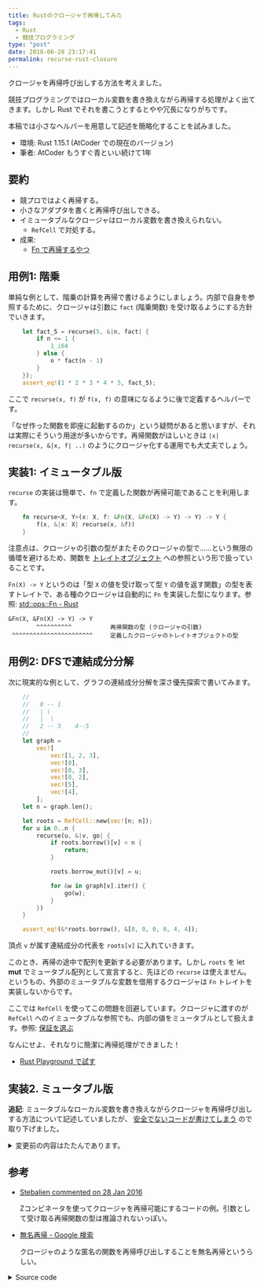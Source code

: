 ```yaml
---
title: Rustのクロージャで再帰してみた
tags:
  - Rust
  - 競技プログラミング
type: "post"
date: 2018-06-28 23:17:41
permalink: recurse-rust-closure
---
```


クロージャを再帰呼び出しする方法を考えました。

競技プログラミングではローカル変数を書き換えながら再帰する処理がよく出てきます。しかし Rust でそれを書こうとするとやや冗長になりがちです。

本稿では小さなヘルパーを用意して記述を簡略化することを試みました。

<!--more-->

- 環境: Rust 1.15.1 (AtCoder での現在のバージョン)
- 筆者: AtCoder もうすぐ青といい続けて1年

## 要約

- 競プロではよく再帰する。
- 小さなアダプタを書くと再帰呼び出しできる。
- イミュータブルなクロージャはローカル変数を書き換えられない。
    - `RefCell` で対処する。
- 成果:
    - [Fn で再帰するやつ](https://play.rust-lang.org/?gist=97ad8427affee25a31656d750d2a01d6&version=stable&mode=debug)

## 用例1: 階乗

単純な例として、階乗の計算を再帰で書けるようにしましょう。内部で自身を参照するために、クロージャは引数に `fact` (階乗関数) を受け取るようにする方針でいきます。

```rust
    let fact_5 = recurse(5, &|n, fact| {
        if n <= 1 {
            1_i64
        } else {
            n * fact(n - 1)
        }
    });
    assert_eq!(1 * 2 * 3 * 4 * 5, fact_5);
```

ここで ``recurse(x, f)`` が ``f(x, f)`` の意味になるように後で定義するヘルパーです。

「なぜ作った関数を即座に起動するのか」という疑問があると思いますが、それは実際にそういう用途が多いからです。再帰関数がほしいときは ``|x| recurse(x, &|x, f| ..)`` のようにクロージャ化する運用でも大丈夫でしょう。

## 実装1: イミュータブル版

`recurse` の実装は簡単で、`fn` で定義した関数が再帰可能であることを利用します。

```rust
    fn recurse<X, Y>(x: X, f: &Fn(X, &Fn(X) -> Y) -> Y) -> Y {
        f(x, &|x: X| recurse(x, &f))
    }
```

注意点は、クロージャの引数の型がまたそのクロージャの型で……という無限の循環を避けるため、関数を [トレイトオブジェクト](https://rust-lang-ja.github.io/the-rust-programming-language-ja/1.6/book/trait-objects.html) への参照という形で扱っていることです。

``Fn(X) -> Y`` というのは「型 `X` の値を受け取って型 `Y` の値を返す関数」の型を表すトレイトで、ある種のクロージャは自動的に `Fn` を実装した型になります。参照: [std::ops::Fn - Rust](https://doc.rust-lang.org/std/ops/trait.Fn.html)

    &Fn(X, &Fn(X) -> Y) -> Y
            ^^^^^^^^^^           再帰関数の型 (クロージャの引数)
     ^^^^^^^^^^^^^^^^^^^^^^^     定義したクロージャのトレイトオブジェクトの型

## 用例2: DFSで連結成分分解

次に現実的な例として、グラフの連結成分分解を深さ優先探索で書いてみます。

```rust
    //
    //   0 -- 1
    //   | \
    //   |  \
    //   2 -- 3    4--5
    //
    let graph =
        vec![
            vec![1, 2, 3],
            vec![0],
            vec![0, 3],
            vec![0, 2],
            vec![5],
            vec![4],
        ];
    let n = graph.len();

    let roots = RefCell::new(vec![n; n]);
    for u in 0..n {
        recurse(u, &|v, go| {
            if roots.borrow()[v] < n {
                return;
            }

            roots.borrow_mut()[v] = u;

            for &w in graph[v].iter() {
                go(w);
            }
        })
    }

    assert_eq!(&*roots.borrow(), &[0, 0, 0, 0, 4, 4]);
```

頂点 `v` が属す連結成分の代表を ``roots[v]`` に入れていきます。

このとき、再帰の途中で配列を更新する必要があります。しかし `roots` を let **mut** でミュータブル配列として宣言すると、先ほどの `recurse` は使えません。というもの、外部のミュータブルな変数を借用するクロージャは `Fn` トレイトを実装しないからです。

ここでは `RefCell` を使ってこの問題を回避しています。クロージャに渡すのが `RefCell` へのイミュータブルな参照でも、内部の値をミュータブルとして扱えます。参照: [保証を選ぶ](https://rust-lang-ja.github.io/the-rust-programming-language-ja/1.6/book/choosing-your-guarantees.html#refcellt)

なんにせよ、それなりに簡潔に再帰処理ができました！

- [Rust Playground で試す](https://play.rust-lang.org/?gist=97ad8427affee25a31656d750d2a01d6&version=stable&mode=debug)

## 実装2. ミュータブル版

**追記**: ミュータブルなローカル変数を書き換えながらクロージャを再帰呼び出しする方法について記述していましたが、 [安全でないコードが書けてしまう](https://qiita.com/vain0x/items/90c9580aa34926160ac1#comment-1988da50c4701cc0add8) ので取り下げました。

<details>
<summary>変更前の内容はたたんであります。</summary>
<div>
記述量を減らすのが目的なので、 `RefCell` をなくす方法も考えてみます。

クロージャの型が自動で実装するトレイトは `Fn` のほかに `FnMut` もあります。`FnMut` は、簡単にいうと「ミュータブルな状態を持つ関数」の型が実装すべきトレイトです。参照: [std::ops::FnMut - Rust](https://doc.rust-lang.org/std/ops/trait.FnMut.html)

外部のミュータブルな状態 (例えば ``let mut roots = ...``) を触りながら再帰できるように、クロージャが `FnMut` でもいいようにしてみます。すると、借用検査が **通りません** 。

通せるようにしたのが以下です:

```rust
fn recurse<X, Y>(x: X, f: &mut FnMut(X, &mut FnMut(X) -> Y) -> Y) -> Y {
    let fp = f as *mut FnMut(X, &mut FnMut(X) -> Y) -> Y;
    let f1 = unsafe { &mut *fp };
    let f2 = unsafe { &mut *fp };
    f1(x, &mut |x: X| recurse(x, f2))
}
```

これをみると分かるように、 `recurse` は受け取ったクロージャへの参照を2つに複製します: 即座に呼び出すための参照と、再帰用に呼び出すための参照です。ミュータブルな参照は複製できないので、`unsafe` を使って強制的に複製しています。

「unsafe だから危険じゃないのか」という疑問がありますが、実行中のクロージャが自分への参照を self, f で2重に受け取っているだけなので、たぶん大丈夫です。

これで深さ優先探索の例を書き直すと、`RefCell` が消失してすっきり。

```rust
    let mut roots = vec![n; n];
    for u in 0..n {
        recurse(u, &mut |v, go| {
            if roots[v] < n {
                return;
            }

            roots[v] = u;

            for &w in graph[v].iter() {
                go(w);
            }
        })
    }
```

[Rust Playground で試す](https://play.rust-lang.org/?gist=bceca5a2af42a5436996b99712cb28ed&version=stable&mode=debug)
</div>
</details>

## 参考

- [Stebalien commented on 28 Jan 2016](https://github.com/Hoverbear/rust-rosetta/issues/450#issuecomment-175848086)

    Zコンビネータを使ってクロージャを再帰可能にするコードの例。引数として受け取る再帰関数の型は推論されないっぽい。

- [無名再帰 - Google 検索](https://www.google.co.jp/search?q=無名再帰&oq=無名再帰)

    クロージャのような匿名の関数を再帰呼び出しすることを無名再帰というらしい。

<details>
<summary>Source code</summary>

```rust
#![allow(dead_code)]
#![allow(unused_macros)]
#![allow(unused_imports)]

fn recurse<X, Y>(x: X, f: &Fn(X, &Fn(X) -> Y) -> Y) -> Y {
    f(x, &|x: X| recurse(x, &f))
}

macro_rules! memo {
    (| $f:ident, $($p:ident $(: $t:ty)*),* | $body:expr) => {{
        use std;
        let memo = std::cell::RefCell::new(std::collections::HashMap::new());

        move |$($p $(: $t)*),*| {
            recurse(
                #[allow(unused_parens)]
                { ($($p),*) },
                &|$($p $(: $t)*),*, $f| {
                    let args = ($($p),*).clone();
                    if let Some(&y) = memo.borrow().get(&args) {
                        return y;
                    }
                    let y = $body;
                    memo.borrow_mut().insert(args, y.clone());
                    y
                }
            )
        }
    }};
}

#[cfg(test)]
mod tests {
    use super::*;
    use std::cell::RefCell;

    fn graph() -> Vec<Vec<usize>> {
        //
        //   0 -- 1
        //   | \
        //   |  \
        //   2 -- 3    4--5
        //
        vec![
            vec![1, 2, 3],
            vec![0],
            vec![0, 3],
            vec![0, 2],
            vec![5],
            vec![4],
        ]
    }

    #[test]
    fn test_fact() {
        let fact = |n| recurse(n, &|n, fact| if n <= 1 { 1_i64 } else { n * fact(n - 1) });
        assert_eq!(fact(1), 1);
        assert_eq!(fact(5), 120);
    }

    #[test]
    fn test_dfs() {
        let graph = graph();
        let n = graph.len();

        let roots = RefCell::new(vec![n; n]);
        for u in 0..n {
            recurse(u, &|v, go| {
                if roots.borrow()[v] < n {
                    return;
                }

                roots.borrow_mut()[v] = u;

                for &w in graph[v].iter() {
                    go(w);
                }
            })
        }

        assert_eq!(&*roots.borrow(), &[0, 0, 0, 0, 4, 4]);
    }

    #[test]
    fn test_memoized_fib() {
        let fib = memo!(|fib, n: i32| if n <= 1 {
            1_i64
        } else {
            fib(n - 1) + fib(n - 2)
        });
        assert_eq!(fib(5), 8);
        assert_eq!(fib(20), 10946);
    }
}
```


```rust
#![allow(dead_code)]
#![allow(unused_imports)]

fn recurse<X, Y>(x: X, f: &mut FnMut(X, &mut FnMut(X) -> Y) -> Y) -> Y {
    let fp = f as *mut FnMut(X, &mut FnMut(X) -> Y) -> Y;
    let f1 = unsafe { &mut *fp };
    let f2 = unsafe { &mut *fp };
    f1(x, &mut |x: X| recurse(x, f2))
}

#[cfg(test)]
mod tests {
    use super::*;

    fn graph() -> Vec<Vec<usize>> {
        //
        //   0 -- 1
        //   | \
        //   |  \
        //   2 -- 3    4--5
        //
        vec![
            vec![1, 2, 3],
            vec![0],
            vec![0, 3],
            vec![0, 2],
            vec![5],
            vec![4],
        ]
    }

    #[test]
    fn test_fact() {
        let fact = |n| recurse(n, &mut |n, fact| if n <= 1 { 1 } else { n * fact(n - 1) });
        assert_eq!(fact(1), 1);
        assert_eq!(fact(5), 120);
    }

    #[test]
    fn test_dfs() {
        let graph = graph();
        let n = graph.len();

        let mut roots = vec![n; n];
        for u in 0..n {
            recurse(u, &mut |v, go| {
                if roots[v] < n {
                    return;
                }

                roots[v] = u;

                for &w in graph[v].iter() {
                    go(w);
                }
            })
        }

        assert_eq!(roots, vec![0, 0, 0, 0, 4, 4]);
    }

    #[test]
    fn test_closure_is_dropped() {
        let n = 4;
        let mut k = 0;
        struct D<'a>(pub &'a mut i32);
        impl<'a> Drop for D<'a> {
            fn drop(&mut self) {
                *self.0 += 1;
            }
        }

        {
            recurse(0, &mut |i, go| {
                let d = D(&mut k);

                if i >= n {
                    assert_eq!(*d.0, 0);
                    return;
                }

                go(i + 1);
            });
        }

        assert_eq!(k, n + 1);
    }
}
```

</details>
